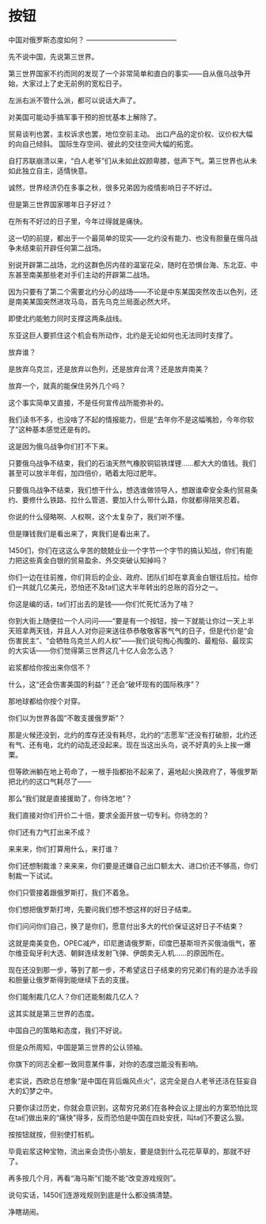 # 按钮


中国对俄罗斯态度如何？
—————————————

先不说中国，先说第三世界。

第三世界国家不约而同的发现了一个非常简单和直白的事实——自从俄乌战争开始，大家过上了史无前例的宽松日子。

左派右派不管什么派，都可以说话大声了。

对美国可能动手搞军事干预的担忧基本上解除了。

贸易谈判也罢，主权诉求也罢，地位空前主动。
出口产品的定价权、议价权大幅的向自己倾斜。
国际生存空间、彼此的交往空间大幅的拓宽。

自打苏联崩溃以来，“白人老爷”们从未如此奴颜卑膝，低声下气。第三世界也从未如此独立自主，适情快意。

诚然，世界经济仍在多事之秋，很多兄弟因为疫情影响日子不好过。

但是第三世界国家哪年日子好过？

在所有不好过的日子里，今年过得就是痛快。

这一切的前提，都出于一个最简单的现实——北约没有能力、也没有胆量在俄乌战争未结束前开辟任何第二战场。

别说开辟第二战场，北约这群色厉内荏的温室花朵，随时在恐惧台海、东北亚、中东甚至南美那些老对手们主动的开辟第二战场。

因为只要有了第二个需要北约分心的战场——不论是中东某国突然攻击以色列，还是南美某国突然进攻马岛，首先乌克兰局面必然大坏。

即使北约能勉力同时支撑这两条战线。

东亚这巨人要抓住这个机会有所动作，北约是无论如何也无法同时支撑了。

放弃谁？

是放弃乌克兰，还是放弃以色列，还是放弃台湾？还是放弃南美？

放弃一个，就真的能保住另外几个吗？

这个事实简单又直接，不是任何宣传战所能弥补的。

我们读书不多，也没啥了不起的情报能力，但是“去年你不是这幅嘴脸，今年你软了”这种基本感觉还是有的。

这是因为俄乌战争你们打不下来。

只要俄乌战争不结束，我们的石油天然气橡胶铜铝铁煤锂……都大大的值钱。我们甚至可以放半年假，加四倍价，晒着太阳过肥年。

只要俄乌战争不结束，我们想干什么，想选谁做领导人，想跟谁牵安全条约贸易条约、要修什么铁路、拉什么管道、要加入什么带什么路，你就都得陪笑忍着。

你说的什么侵略啊、人权啊，这个太复杂了，我们听不懂。

但是赚钱我们是看出来了，爽我们是看出来了。

1450们，你们在这这么辛苦的兢兢业业一个字节一个字节的搞认知战，你们有能力把这些真金白银的贸易盈余、外交突破认知掉吗？

你们一边在往前推，你们背后的企业、政府、团队们却在拿真金白银往后拉。给你们一共就几亿美元，恐怕还不及ta们这大半年转出的总账的百分之一。

你这是编的话，ta们打出去的是钱——你们忙死忙活为了啥？

你到大街上随便拉一个人问问——“要是有一个按钮，按一下就能让你过一天上半天班拿两天钱，并且人人对你迎来送往恭恭敬敬客客气气的日子，但是代价是“会伤害民主”、“会牺牲乌克兰人的人权”——我们说句掏心掏腹的、最粗俗、最现实的大实话——你们觉得第三世界这几十亿人会怎么选？

岩浆都给你按出来你信不？

什么，这“还会伤害美国的利益”？还会“破坏现有的国际秩序”？

那地球都给你按个对穿。

你们以为世界各国“不敢支援俄罗斯”？

那是火候还没到，北约的库存还没有耗尽，北约的“志愿军”还没有打破胆，北约还有气、还有电，北约的动乱还没起来。现在当这出头鸟，说不好真的头上挨一爆栗。

但等欧洲躺在地上苟命了，一根手指都抬不起来了，遍地起火换政府了，等俄罗斯把北约的这口气耗尽了——

那么“我们就是直接援助了，你待怎地”？

我们直接对你们开价二十倍，要求全面开放一切专利。你待怎的？

你们还有力气打出来不成？

来来来，你们打算用什么，来打谁？

你们还想制裁谁？来来来，你们要是还嫌自己出口额太大、进口价还不够高，你们制裁一下试试。

你们只管接着跟俄罗斯打，我们不着急。

你们想把俄罗斯打垮，先要问我们想不想这样的好日子结束。

你们问问你们自己，换了是你们，愿意付出多大的代价保证这好日子不结束？

这就是南美变色，OPEC减产，印尼邀请俄罗斯，印度巴基斯坦齐买俄油俄气，塞尔维亚匈牙利大选、朝鲜连续发射飞弹、伊朗卖无人机……的原因所在。

现在还没到那一步，等到了那一步，不希望这日子结束的穷兄弟们有的是办法手段和胆量让俄罗斯得到能继续下去的支援。

你们能制裁几亿人？你们还能制裁几亿人？

这其实就是第三世界的态度。

中国自己的策略和态度，我们不好说。

但是众所周知，中国是第三世界的公认领袖。

你旗下的同志全都一致同意某件事，对你的态度岂能没有影响。

老实说，西欧总在想象“是中国在背后煽风点火”，这完全是白人老爷还活在狂妄自大的幻梦之中。

只要你读过历史，你就会意识到，这帮穷兄弟们在各种会议上提出的方案恐怕比现在ta们做出来的“痛快”得多，反而恐怕是中国在四处安抚，叫ta们不要这么狠。

按按钮就按，但别使打桩机。

毕竟岩浆这种宝物，流出来会烫伤小朋友，要是烧到什么花花草草的，那就不好了。

再多按几个月，再看“海马斯”们能不能“改变游戏规则”。

说句实话，1450们连游戏规则到底是什么都没搞清楚。

净瞎胡闹。

